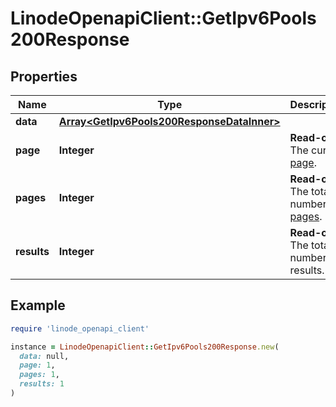# LinodeOpenapiClient::GetIpv6Pools200Response

## Properties

| Name | Type | Description | Notes |
| ---- | ---- | ----------- | ----- |
| **data** | [**Array&lt;GetIpv6Pools200ResponseDataInner&gt;**](GetIpv6Pools200ResponseDataInner.md) |  | [optional] |
| **page** | **Integer** | __Read-only__ The current [page](https://techdocs.akamai.com/linode-api/reference/pagination). | [optional][readonly] |
| **pages** | **Integer** | __Read-only__ The total number of [pages](https://techdocs.akamai.com/linode-api/reference/pagination). | [optional][readonly] |
| **results** | **Integer** | __Read-only__ The total number of results. | [optional][readonly] |

## Example

```ruby
require 'linode_openapi_client'

instance = LinodeOpenapiClient::GetIpv6Pools200Response.new(
  data: null,
  page: 1,
  pages: 1,
  results: 1
)
```

